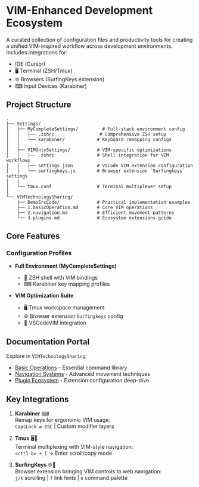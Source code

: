 # VIM-Enhanced Development Ecosystem

A curated collection of configuration files and productivity tools for creating a unified VIM-inspired workflow across development environments. Includes integrations for:

- IDE (Cursor)
- 🖥 Terminal (ZSH/Tmux)
- 🌐 Browsers (SurfingKeys extension)
- ⌨ Input Devices (Karabiner)

## Project Structure

```
.
├── Settings/
│   ├── MyCompleteSettings/         # Full-stack environment config
│   │   ├── .zshrc                 # Comprehensive ZSH setup
│   │   └── karabiner/            # Keyboard remapping configs
│   │
│   ├── VIMOnlySettings/          # VIM-specific optimizations
│   │   ├── .zshrc                # Shell integration for VIM workflows
│   │   ├── settings.json         # VSCode VIM extension configuration
│   │   └── surfingkeys.js        # Browser extension `Surfingkeys` settings
│   │
│   └── tmux.conf                 # Terminal multiplexer setup
│
└── VIMTechnologySharing/
    ├── DemoSrcCode/              # Practical implementation examples
    ├── 1.basicOperation.md       # Core VIM operations
    ├── 2.navigation.md           # Efficient movement patterns
    └── 3.plugins.md              # Ecosystem extensions guide
```

## Core Features

### Configuration Profiles

- **Full Environment (MyCompleteSettings)**

  - 🐚 ZSH shell with VIM bindings
  - ⌨ Karabiner key mapping profiles

- **VIM Optimization Suite**
  - 🖥 Tmux workspace management
  - 🌐 Browser extension `Surfingkeys` config
  - 🔌 VSCodeVIM integration

## Documentation Portal

Explore in `VIMTechnologySharing`:

- [Basic Operations](VIMTechnologySharing/1.basicOperation.md) - Essential command library
- [Navigation Systems](VIMTechnologySharing/2.navigation.md) - Advanced movement techniques
- [Plugin Ecosystem](VIMTechnologySharing/3.plugins.md) - Extension configuration deep-dive

## Key Integrations

1. **Karabiner** ⌨  
   Remap keys for ergonomic VIM usage:  
   `CapsLock ⇄ ESC` | Custom modifier layers

2. **Tmux** 🖥📑  
   Terminal multiplexing with VIM-style navigation:  
   `<ctrl-b> + [` → Enter scroll/copy mode

3. **SurfingKeys** 🌐🔑  
   Browser extension bringing VIM controls to web navigation:  
   `j/k` scrolling | `f` link hints | `o` command palette
